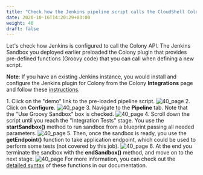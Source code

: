 ```yaml
---
title: "Check how the Jenkins pipeline script calls the CloudShell Colony API"
date: 2020-10-16T14:20:29+03:00
weight: 40
draft: false
---
```

Let's check how Jenkins is configured to call the Colony API. The Jenkins Sandbox you deployed earlier preloaded the Colony plugin that provides pre-defined functions (Groovy code) that you can call when defining a new script. 

__Note__: If you have an existing Jenkins instance, you would install and configure the Jenkins plugin for Colony from the Colony __Integrations__ page and follow these [instructions](https://colonysupport.quali.com/hc/en-us/articles/360001035668).
 
1\. Click on the "demo" link to the pre-loaded pipeline script.
 ![40_page](/images/module3/demo-jenkins.png)
2\. Click on __Configure__.
 ![40_page](/images/module3/pipeline-configure.png)
3\. Navigate to the __Pipeline__ tab. Note that the "Use Groovy Sandbox" box is checked.
 ![40_page](/images/module3/pipeline-script-tab.png)
4\. Scroll down the script until you reach the "Integration Tests" stage. You use the __startSandbox()__ method to run sandbox from a blueprint passing all needed parameters.
 ![40_page](/images/module3/pipeline-script.png)
5\. Then, once the sandbox is ready, you use the __getEndpoint()__ function to take application endpoint, which could be used to perform some tests (not covered by this job).
 ![40_page](/images/module3/pipeline-script-endpoint.png)
6\. At the end you terminate the sandbox with the __endSandbox()__ method, and move on to the next stage.
 ![40_page](/images/module3/pipeline-script-terminate.png)
 For more information, you can check out the [detailed syntax](https://colonysupport.quali.com/hc/en-us/articles/360001029427) of these functions in our documentation.